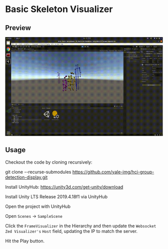 # Basic Skeleton Visualizer

## Preview

![](/docs/hci.gif)


## Usage

Checkout the code by cloning recursively:

git clone --recurse-submodules https://github.com/yale-img/hci-group-detection-display.git

Install UnityHub: https://unity3d.com/get-unity/download

Install Unity LTS Release 2019.4.18f1 via UnityHub

Open the project with UnityHub

Open `Scenes` -> `SampleScene`

Click the `FrameVisualizer` in the Hierarchy and then update the `Websocket Zed Visualizer's` `Host` field, updating the IP to match the server.

Hit the Play button.
